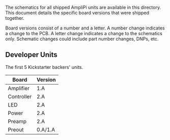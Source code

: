 The schematics for all shipped AmpliPi units are available in this directory.
This document details the specific board versions that were shipped together.

Board versions consist of a number and a letter.
A number change indicates a change to the PCB.
A letter change indicates a change to the schematics only.
Schematic changes could include part number changes, DNPs, etc.

## Developer Units
The first 5 Kickstarter backers' units.

| Board      | Version |
| ---------- | ------- |
| Amplifier  | 1.A     |
| Controller | 2.A     |
| LED        | 2.A     |
| Power      | 2.A     |
| Preamp     | 2.A     |
| Preout     | 0.A/1.A |
